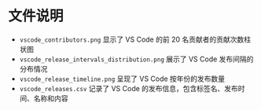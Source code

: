 # 文件说明
* `vscode_contributors.png` 显示了 VS Code 的前 20 名贡献者的贡献次数柱状图
* `vscode_release_intervals_distribution.png` 展示了 VS Code 发布间隔的分布情况
* `vscode_release_timeline.png` 呈现了 VS Code 按年份的发布数量
* `vscode_releases.csv` 记录了 VS Code 的发布信息，包含标签名、发布时间、名称和内容
